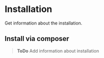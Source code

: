 # Installation

Get information about the installation.

## Install via composer

> **ToDo** Add information about installation
